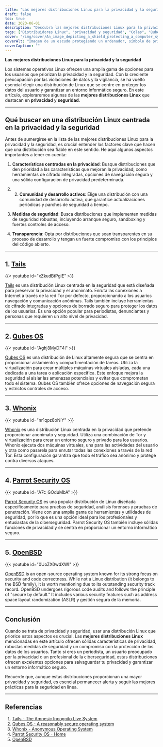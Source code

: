 ```yaml
---
title: "Las mejores distribuciones Linux para la privacidad y la seguridad: Protección de datos"
draft: false
toc: true
date: 2023-06-01
description: "Descubra las mejores distribuciones Linux para la privacidad y la seguridad, que garantizan la protección de sus datos y la seguridad de sus actividades en línea."
tags: ["Distribuidores Linux", "privacidad y seguridad", "Colas", "Qubes OS", "Whonix", "Sistema operativo Parrot Security", "Ubuntu Privacy Remix", "OpenBSD", "protección de datos", "informática segura", "navegación anónima", "virtualización", "pruebas de seguridad", "análisis forense", "pruebas de penetración", "herramientas de cifrado", "eliminación segura", "anonimato", "ciberseguridad", "corrección del código", "seguridad en línea", "protección de datos del usuario", "confidencialidad", "recuperación de datos", "banca electrónica", "privacidad en línea", "entorno seguro", "navegación segura", "Red Tor", "medidas de seguridad", "seguro por defecto"]
cover: "/img/cover/An_image_depicting_a_shield_protecting_a_computer_symbolism.png"
coverAlt: "Imagen de un escudo protegiendo un ordenador, símbolo de privacidad y seguridad en el mundo digital."
coverCaption: ""
---
```


**Las mejores distribuciones Linux para la privacidad y la seguridad**

Los sistemas operativos Linux ofrecen una amplia gama de opciones para los usuarios que priorizan la privacidad y la seguridad. Con la creciente preocupación por las violaciones de datos y la vigilancia, se ha vuelto esencial elegir una distribución de Linux que se centre en proteger los datos del usuario y garantizar un entorno informático seguro. En este artículo, exploraremos algunas de las **mejores distribuciones Linux** que destacan en **privacidad** y **seguridad**.

______

## Qué buscar en una distribución Linux centrada en la privacidad y la seguridad

Antes de sumergirse en la lista de las mejores distribuciones Linux para la privacidad y la seguridad, es crucial entender los factores clave que hacen que una distribución sea fiable en este sentido. He aquí algunos aspectos importantes a tener en cuenta:

1. **Características centradas en la privacidad**: Busque distribuciones que den prioridad a las características que mejoran la privacidad, como herramientas de cifrado integradas, opciones de navegación segura y una sólida configuración de privacidad predeterminada.

2. 2. **Comunidad y desarrollo activos**: Elige una distribución con una comunidad de desarrollo activa, que garantice actualizaciones periódicas y parches de seguridad a tiempo.

3. **Medidas de seguridad**: Busca distribuciones que implementen medidas de seguridad robustas, incluyendo arranque seguro, sandboxing y fuertes controles de acceso.

4. **Transparencia**: Opta por distribuciones que sean transparentes en su proceso de desarrollo y tengan un fuerte compromiso con los principios del código abierto.

______

## 1. [**Tails**](https://tails.boum.org/)

{{< youtube id="xZkudBtPgiE" >}}

[Tails](https://tails.boum.org/) es una distribución Linux centrada en la seguridad que está diseñada para preservar la privacidad y el anonimato. Enruta las conexiones a Internet a través de la red Tor por defecto, proporcionando a los usuarios navegación y comunicación anónimas. Tails también incluye herramientas de cifrado integradas y opciones de borrado seguro para proteger los datos de los usuarios. Es una opción popular para periodistas, denunciantes y personas que requieren un alto nivel de privacidad.

______

## 2. [**Qubes OS**](https://www.qubes-os.org/)

{{< youtube id="Aghj8MyDF4I" >}}

[Qubes OS](https://www.qubes-os.org/) es una distribución de Linux altamente segura que se centra en proporcionar aislamiento y compartimentación de tareas. Utiliza la virtualización para crear múltiples máquinas virtuales aisladas, cada una dedicada a una tarea o aplicación específica. Este enfoque mejora la seguridad al aislar las amenazas potenciales y evitar que comprometan todo el sistema. Qubes OS también ofrece opciones de navegación segura y estrictos controles de acceso.

______

## 3. [**Whonix**](https://www.whonix.org/)

{{< youtube id="nr1qpz8oNiY" >}}

[Whonix](https://www.whonix.org/) es una distribución Linux centrada en la privacidad que pretende proporcionar anonimato y seguridad. Utiliza una combinación de Tor y virtualización para crear un entorno seguro y privado para los usuarios. Whonix ejecuta dos máquinas virtuales, una para las actividades del usuario y otra como pasarela para enrutar todas las conexiones a través de la red Tor. Esta configuración garantiza que todo el tráfico sea anónimo y protege contra diversos ataques.

______

## 4. [**Parrot Security OS**](https://parrotsec.org/)

{{< youtube id="A7c_GOduMbA" >}}

[Parrot Security OS](https://parrotsec.org/) es una popular distribución de Linux diseñada específicamente para pruebas de seguridad, análisis forenses y pruebas de penetración. Viene con una amplia gama de herramientas y utilidades de seguridad, por lo que es una opción ideal para los profesionales y entusiastas de la ciberseguridad. Parrot Security OS también incluye sólidas funciones de privacidad y se centra en proporcionar un entorno informático seguro.

______

## 5. [**OpenBSD**](https://www.openbsd.org/)

{{< youtube id="0UoZX0wdXWI" >}}

[OpenBSD](https://www.openbsd.org/) is an open-source operating system known for its strong focus on security and code correctness. While not a Linux distribution (it belongs to the BSD family), it is worth mentioning due to its outstanding security track record. OpenBSD undergoes rigorous code audits and follows the principle of "secure by default." It includes various security features such as address space layout randomization (ASLR) y gestión segura de la memoria.

______

## Conclusión

Cuando se trata de privacidad y seguridad, usar una distribución Linux que priorice estos aspectos es crucial. Las **mejores distribuciones Linux** mencionadas en este artículo ofrecen sólidas características de privacidad, robustas medidas de seguridad y un compromiso con la protección de los datos de los usuarios. Tanto si eres un periodista, un usuario preocupado por la privacidad o un profesional de la ciberseguridad, estas distribuciones ofrecen excelentes opciones para salvaguardar tu privacidad y garantizar un entorno informático seguro.

Recuerde que, aunque estas distribuciones proporcionan una mayor privacidad y seguridad, es esencial permanecer alerta y seguir las mejores prácticas para la seguridad en línea.

______

## Referencias

1. [Tails - The Amnesic Incognito Live System](https://tails.boum.org/)
2. [Qubes OS - A reasonably secure operating system](https://www.qubes-os.org/)
3. [Whonix - Anonymous Operating System](https://www.whonix.org/)
4. [Parrot Security OS - Home](https://parrotsec.org/)
5. [OpenBSD](https://www.openbsd.org/)

